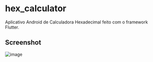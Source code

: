 # hex_calculator

Aplicativo Android de Calculadora Hexadecimal feito com o framework Flutter.
## Screenshot

![image](https://github.com/resendelucas/hex_calculator/assets/96952487/f0126366-e916-4689-9f3c-537e9b5c1f86)
